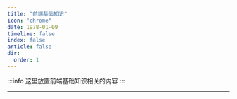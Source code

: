 ```yaml
---
title: "前端基础知识"
icon: "chrome"
date: 1978-01-09
timeline: false
index: false
article: false
dir:
  order: 1
---
```

:::info
这里放置前端基础知识相关的内容
:::

---

<Catalog />
